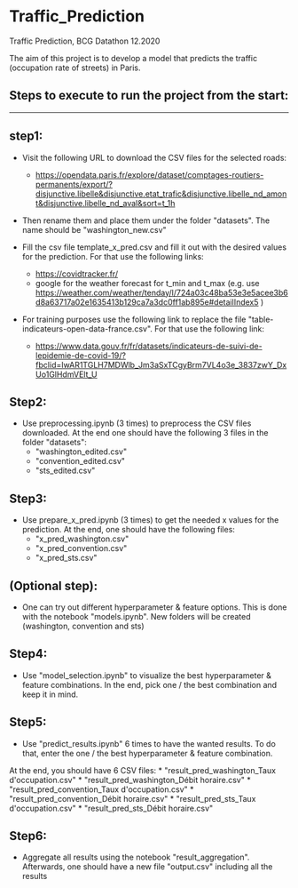 # Traffic_Prediction
Traffic Prediction, BCG Datathon 12.2020

The aim of this project is to develop a model that predicts the traffic (occupation rate of streets) in Paris.

Steps to execute to run the project from the start:
--------------------------------------------------
--------------------------------------------------
step1:
------
- Visit the following URL to download the CSV files for the selected roads:
	* https://opendata.paris.fr/explore/dataset/comptages-routiers-permanents/export/?disjunctive.libelle&disjunctive.etat_trafic&disjunctive.libelle_nd_amont&disjunctive.libelle_nd_aval&sort=t_1h
- Then rename them and place them under the folder "datasets". The name should be "washington_new.csv"


- Fill the csv file template_x_pred.csv and fill it out with the desired values for the prediction. 
For that use the following links:
	* https://covidtracker.fr/
	* google for the weather forecast for t_min and t_max (e.g. use https://weather.com/weather/tenday/l/724a03c48ba53e3e5acee3b6d8a63717a02e1635413b129ca7a3dc0ff1ab895e#detailIndex5 )

- For training purposes use the following link to replace the file "table-indicateurs-open-data-france.csv". 
For that use the following link:
	* https://www.data.gouv.fr/fr/datasets/indicateurs-de-suivi-de-lepidemie-de-covid-19/?fbclid=IwAR1TGLH7MDWlb_Jm3aSxTCgyBrm7VL4o3e_3837zwY_DxUo1GlHdmVElt_U


Step2:
------
- Use preprocessing.ipynb (3 times) to preprocess the CSV files downloaded. 
At the end one should have the following 3 files in the folder "datasets":
	* "washington_edited.csv"
	* "convention_edited.csv"
	* "sts_edited.csv"

Step3: 
------
- Use prepare_x_pred.ipynb (3 times) to get the needed x values for the prediction.
At the end, one should have the following files:
	* "x_pred_washington.csv"
	* "x_pred_convention.csv"
	* "x_pred_sts.csv"

(Optional step):
----------------
- One can try out different hyperparameter & feature options. This is done with the notebook "models.ipynb". 
New folders will be created (washington, convention and sts)

Step4: 
------
- Use "model_selection.ipynb" to visualize the best hyperparameter & feature combinations. In the end, pick one / the best
combination and keep it in mind.


Step5:
------
- Use "predict_results.ipynb" 6 times to have the wanted results. To do that, enter the  one / the best
hyperparameter & feature combination.

At the end, you should have 6 CSV files:
	* "result_pred_washington_Taux d'occupation.csv"
	* "result_pred_washington_Débit horaire.csv"
	* "result_pred_convention_Taux d'occupation.csv"
	* "result_pred_convention_Débit horaire.csv"
	* "result_pred_sts_Taux d'occupation.csv"
	* "result_pred_sts_Débit horaire.csv"

Step6: 
------
- Aggregate all results using the notebook "result_aggregation".
Afterwards, one should have a new file "output.csv" including all the results
